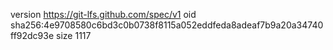 version https://git-lfs.github.com/spec/v1
oid sha256:4e9708580c6bd3c0b0738f8115a052eddfeda8adeaf7b9a20a34740ff92dc93e
size 1117
